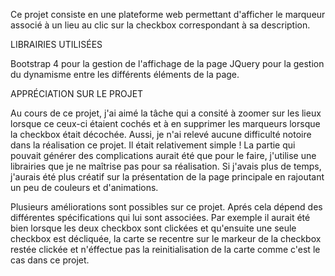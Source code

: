 Ce projet consiste en une plateforme web permettant d'afficher le marqueur associé 
à un lieu au clic sur la checkbox correspondant à sa description.

LIBRAIRIES UTILISÉES

Bootstrap 4 pour la gestion de l'affichage de la page
JQuery pour la gestion du dynamisme entre les différents éléments de la page.

APPRÉCIATION SUR LE PROJET

Au cours de ce projet, j'ai aimé la tâche qui a consité à zoomer sur les lieux lorsque ce ceux-ci étaient cochés et à en supprimer les marqueurs lorsque la checkbox était décochée. Aussi, je n'ai relevé aucune difficulté notoire dans la réalisation ce projet. Il était relativement simple ! La partie qui pouvait générer des complications aurait été que pour le faire, j'utilise une librairies que je ne maîtrise pas pour sa réalisation. Si j'avais plus de temps, j'aurais été plus créatif sur la présentation de la page principale en rajoutant un peu de couleurs et d'animations.

Plusieurs améliorations sont possibles sur ce projet. Aprés cela dépend des différentes spécifications qui lui sont associées.
Par exemple il aurait été bien lorsque les deux checkbox sont clickées et qu'ensuite une seule checkbox est décliquée, la carte se recentre sur le markeur de la checkbox restée clickée et n'éffectue pas la reinitialisation de la carte comme c'est le cas dans ce projet.
